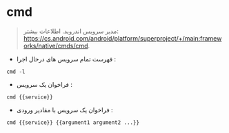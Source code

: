 # cmd

> مدیر سرویس اندروید.
> اطلاعات بیشتر: <https://cs.android.com/android/platform/superproject/+/main:frameworks/native/cmds/cmd>.

- فهرست تمام سرویس های درحال اجرا :

`cmd -l`

- فراخوان یک سرویس :

`cmd {{service}}`

- فراخوان یک سرویس با مقادیر ورودی :

`cmd {{service}} {{argument1 argument2 ...}}`
